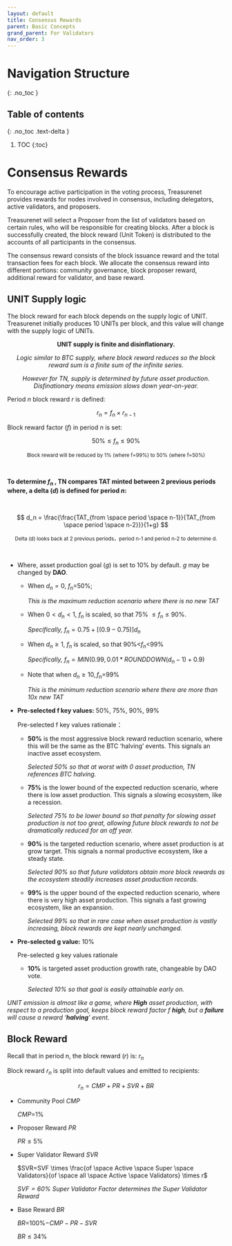 ```yaml
---
layout: default
title: Consensus Rewards
parent: Basic Concepts
grand_parent: For Validators
nav_order: 3
---
```


# Navigation Structure
{: .no_toc }

## Table of contents
{: .no_toc .text-delta }

1. TOC
{:toc}


# Consensus Rewards

To encourage active participation in the voting process, Treasurenet provides rewards for nodes involved in consensus, including delegators, active validators, and proposers.

Treasurenet will select a Proposer from the list of validators based on certain rules, who will be responsible for creating blocks. After a block is successfully created, the block reward (Unit Token) is distributed to the accounts of all participants in the consensus.

The consensus reward consists of the block issuance reward and the total transaction fees for each block. We allocate the consensus reward into different portions: community governance, block proposer reward, additional reward for validator, and base reward.

## UNIT Supply logic

The block reward for each block depends on the supply logic of UNIT. Treasurenet initially produces 10 UNITs per block, and this value will change with the supply logic of UNITs.

**<center>UNIT supply is finite and disinflationary.</center>**

_<center>Logic similar to BTC supply, where block reward reduces so the block reward sum is a finite sum of the infinite series.</center>_

_<center>However for TN, supply is determined by future asset production. Disfinationary means emission slows down year-on-year.</center>_

Period $n$ block reward $r$ is defined:

$$
r_n=f_n \times r_{n-1}
$$

Block reward factor ($f$) in period $n$ is set:

$$
50\% \leq f_n \leq 90\%
$$


<small><center>Block reward will be reduced by 1% (where f=99%) to 50% (where f=50%)</center></small>

<br/>

**To determine $f_n$ , TN compares TAT minted between 2 previous periods where, a delta ($d$) is defined for period $n$:**

<br/>

$$
d_n = \frac{\frac{TAT_{from \space period \space n-1}}{TAT_{from \space period \space n-2}}}{1+g}
$$

<small><center>Delta (d) looks back at 2 previous periods，period n-1 and period n-2 to determine d.</center></small>

<br/>

- Where, asset production goal ($g$) is set to 10% by default. $g$ may be changed by **DAO**.

    + When $d_n=0$, $f_n$=50%;

      _This is the maximum reduction scenario where there is no new TAT_

    + When $0<d_n<1$, $f_n$ is scaled, so that 75% $\leq f_n \leq 90$%.

      _Specifically,_ $f_n=0.75+[(0.9-0.75)]d_n$

    + When  $d_n \geq 1$, $f_n$ is scaled, so that 90%<$f_n$<99%

      _Specifically,_ $f_n=MIN(0.99, 0.01*ROUNDDOWN(d_n-1)+0.9)$

    + Note that when $d_n \geq 10, f_n$=99%

      _This is the minimum reduction scenario where there are more than 10x new TAT_

- **Pre-selected f key values:** 50%, 75%, 90%, 99%

  Pre-selected f key values rationale：

    + **50%** is the most aggressive block reward reduction scenario, where this will be the same as the BTC ‘halving’ events. This signals an inactive asset ecosystem.

      _Selected 50% so that at worst with 0 asset production, TN references BTC halving._

    + **75%** is the lower bound of the expected reduction scenario, where there is low asset production. This signals a slowing ecosystem, like a recession.

      _Selected 75% to be lower bound so that penalty for slowing asset production is not too great, allowing future block rewards to not be dramatically reduced for an off year._

    + **90%** is the targeted reduction scenario, where asset production is at grow target. This signals a normal productive ecosystem, like a steady state.

      _Selected 90% so that future validators obtain more block rewards as the ecosystem steadily increases asset production records._

    + **99%** is the upper bound of the expected reduction scenario, where there is very high asset production. This signals a fast growing ecosystem, like an expansion.

      _Selected 99% so that in rare case when asset production is vastly increasing, block rewards are kept nearly unchanged._


- **Pre-selected g value:** 10%

  Pre-selected g key values rationale

    + **10%** is targeted asset production growth rate, changeable by DAO vote.

      _Selected 10% so that goal is easily attainable early on._

_UNIT emission is almost like a game, where **High** asset production, with respect to a production goal, keeps block reward factor $f$ **high**, but a **failure** will cause a reward ‘**halving**’ event._


## Block Reward

Recall that in period n, the block reward ($r$) is: $r_n$

Block reward $r_n$ is split into default values and emitted to recipients:

$$
r_n=CMP+PR+SVR+BR
$$

- Community Pool  $CMP$

  $CMP$=1%

- Proposer Reward   $PR$

  $PR \leq 5$%

- Super Validator Reward   $SVR$

  $SVR=SVF  \times \frac{of \space Active \space Super \space Validators}{of \space all \space Active \space Validators}  \times r$
  
  _$SVF=60$% Super Validator Factor determines the Super Validator Reward_

- Base Reward   $BR$

  $BR$=100%$-CMP-PR-SVR$

  $BR \leq 34$%
